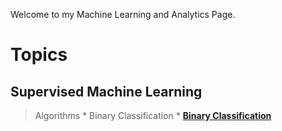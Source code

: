 Welcome to my Machine Learning and Analytics Page.

# Topics

## Supervised Machine Learning

> Algorithms
    * Binary Classification
        * [__Binary Classification__](machine_learning/supervised_ml/algorithms/logistic_reg.md)